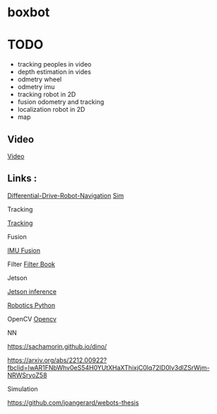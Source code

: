 # boxbot




# TODO

* tracking peoples in video
* depth estimation in vides
* odmetry wheel
* odmetry imu
* tracking robot in 2D
* fusion odometry and tracking
* localization robot in 2D
* map

## Video

[Video](https://www.youtube.com/playlist?list=PL9R1KWUmB2sIsCGWAkmOY2wdL_8whw-2E)



## Links :

[Differential-Drive-Robot-Navigation](https://github.com/zainkhan-afk/Differential-Drive-Robot-Navigation)
[Sim](https://www.youtube.com/watch?v=ZekupxukiOM&list=PL9RPomGb9IpTOGS6xjuIb8WdwmmDQOt6L)


Tracking

[Tracking](https://www.youtube.com/watch?v=IyIAGKBt-jc)


Fusion

[IMU Fusion](https://github.com/xiaozhengxu/CompRobo_IMU_Sensor_fusion)


Filter
[Filter Book](https://github.com/rlabbe/Kalman-and-Bayesian-Filters-in-Python/)



Jetson 

[Jetson inference](https://github.com/dusty-nv/jetson-inference)


[Robotics Python](https://github.com/AtsushiSakai/PythonRobotics)


OpenCV
[Opencv](https://qengineering.eu/install-opencv-4.5-on-jetson-nano.html)


NN

https://sachamorin.github.io/dino/

https://arxiv.org/abs/2212.00922?fbclid=IwAR1FNbWhv0eS54H0YUtXHaXThixjC0lq72ID0lv3dlZSrWjm-NRWSryoZ58


Simulation


https://github.com/joangerard/webots-thesis
